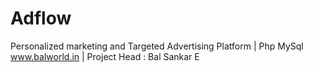 # Adflow
Personalized marketing and Targeted Advertising Platform | Php MySql
www.balworld.in | Project Head : Bal Sankar E
